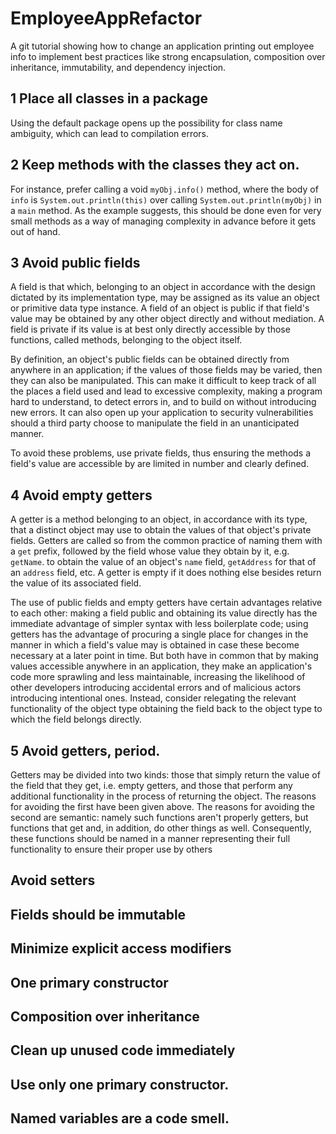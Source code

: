 # EmployeeAppRefactor
A git tutorial showing how to change an application printing out employee info to implement best practices like strong encapsulation, composition over inheritance, immutability, and dependency injection.

## 1 Place all classes in a package
Using the default package opens up the possibility for class name ambiguity, which can lead to compilation errors.

## 2 Keep methods with the classes they act on.
For instance, prefer calling a void ```myObj.info()``` method, where the body of ```info``` is ```System.out.println(this)``` over calling ```System.out.println(myObj)``` in a ```main``` method. As the example suggests, this should be done even for very small methods as a way of managing complexity in advance before it gets out of hand.

## 3 Avoid public fields
A field is that which, belonging to an object in accordance with the design dictated by its implementation type, may be assigned as its value an object or primitive data type instance. A field of an object is public if that field's value may be obtained by any other object directly and without mediation. A field is private if its value is at best only directly accessible by those functions, called methods, belonging to the object itself.

By definition, an object's public fields can be obtained directly from anywhere in an application; if the values of those fields may be varied, then they can also be manipulated. This can make it difficult to keep track of all the places a field used and lead to excessive complexity, making a program hard to understand, to detect errors in, and to build on without introducing new errors. It can also open up your application to security vulnerabilities should a third party choose to manipulate the field in an unanticipated manner.

To avoid these problems, use private fields, thus ensuring the methods a field's value are accessible by are limited in number and clearly defined.

## 4 Avoid empty getters
A getter is a method belonging to an object, in accordance with its type, that a distinct object may use to obtain the values of that object's private fields. Getters are called so from the common practice of naming them with a ```get``` prefix, followed by the field whose value they obtain by it, e.g. ```getName```.  to obtain the value of an object's ```name``` field, ```getAddress``` for that of an ```address``` field, etc. A getter is empty if it does nothing else besides return the value of its associated field.

The use of public fields and empty getters have certain advantages relative to each other: making a field public and obtaining its value directly has the immediate advantage of simpler syntax with less boilerplate code; using getters has the advantage of procuring a single place for changes in the manner in which a field's value may is obtained in case these become necessary at a later point in time. But both have in common that by making values accessible anywhere in an application, they make an application's code more sprawling and less maintainable, increasing the likelihood of other developers introducing accidental errors and of malicious actors introducing intentional ones. Instead, consider relegating the relevant functionality of the object type obtaining the field back to the object type to which the field belongs directly. 

## 5 Avoid getters, period.
Getters may be divided into two kinds: those that simply return the value of the field that they get, i.e. empty getters, and those that perform any additional functionality in the process of returning the object. The reasons for avoiding the first have been given above. The reasons for avoiding the second are semantic: namely such functions aren't properly getters, but functions that get and, in addition, do other things as well. Consequently, these functions should be named in a manner representing their full functionality to ensure their proper use by others 

## Avoid setters
## Fields should be immutable
## Minimize explicit access modifiers
## One primary constructor
## Composition over inheritance
## Clean up unused code immediately
## Use only one primary constructor.
## Named variables are a code smell.

